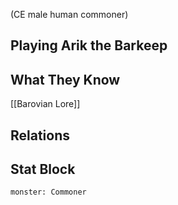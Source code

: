 (CE male human commoner)
## Playing Arik the Barkeep
## What They Know
[[Barovian Lore]]
## Relations
## Stat Block

```statblock
monster: Commoner
```
